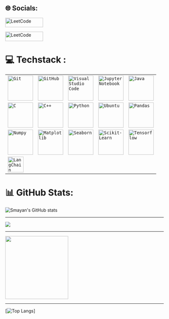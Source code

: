 ## 🌐 Socials:  

<a href="https://www.linkedin.com/in/smayan-kulkarni-792520296/">
  <img src="https://img.shields.io/badge/LinkedIn-%230077B5.svg?logo=linkedin&logoColor=white" width="120" height="30" alt="LeetCode">
</a>

<p></p>
<a href="https://leetcode.com/u/SmayanKulkarni/">
  <img src="https://upload.wikimedia.org/wikipedia/commons/c/c2/LeetCode_Logo_2.png?20190719232544" width="120" height="30" alt="LeetCode">
</a>




# 💻 Techstack :
<div align="center">
	<table>
		<tr>
			<td><code><img width="80" src="https://user-images.githubusercontent.com/25181517/192108372-f71d70ac-7ae6-4c0d-8395-51d8870c2ef0.png" alt="Git" title="Git"/></code></td>
			<td><code><img width="80" src="https://user-images.githubusercontent.com/25181517/192108374-8da61ba1-99ec-41d7-80b8-fb2f7c0a4948.png" alt="GitHub" title="GitHub"/></code></td>
			<td><code><img width="80" src="https://user-images.githubusercontent.com/25181517/192108891-d86b6220-e232-423a-bf5f-90903e6887c3.png" alt="Visual Studio Code" title="Visual Studio Code"/></code></td>
			<td><code><img width="80" src="https://user-images.githubusercontent.com/25181517/183914128-3fc88b4a-4ac1-40e6-9443-9a30182379b7.png" alt="Jupyter Notebook" title="Jupyter Notebook"/></code></td>
			<td><code><img width="80" src="https://user-images.githubusercontent.com/25181517/117201156-9a724800-adec-11eb-9a9d-3cd0f67da4bc.png" alt="Java" title="Java"/></code></td>
		</tr>
		<tr>
			<td><code><img width="80" src="https://user-images.githubusercontent.com/25181517/192106070-46255bcf-65e6-4c6b-a296-bf8d0d8fb2a7.png" alt="C" title="C"/></code></td>
			<td><code><img width="80" src="https://user-images.githubusercontent.com/25181517/192106073-90fffafe-3562-4ff9-a37e-c77a2da0ff58.png" alt="C++" title="C++"/></code></td>
			<td><code><img width="80" src="https://user-images.githubusercontent.com/25181517/183423507-c056a6f9-1ba8-4312-a350-19bcbc5a8697.png" alt="Python" title="Python"/></code></td>
			<td><code><img width="80" src="https://user-images.githubusercontent.com/25181517/186884153-99edc188-e4aa-4c84-91b0-e2df260ebc33.png" alt="Ubuntu" title="Ubuntu"/></code></td>
			<td><code><img width="80" src="https://deepakrip007.wordpress.com/wp-content/uploads/2022/06/pandas-python.png" alt="Pandas" title="Pandas"/></code></td>
		</tr>
		<tr>
			<td><code><img width="80" src="https://cdn.worldvectorlogo.com/logos/numpy-1.svg" alt="Numpy" title="Numpy"/></code></td>
		  	<td><code><img width="80" src="https://avatars.githubusercontent.com/u/215947?v=4" alt="Matplotlib" title="Matplotlib"/></code></td>
		   	<td><code><img width="80" src="https://avatars.githubusercontent.com/u/22799945?s=200&v=4" alt="Seaborn" title="Seaborn"/></code></td>
   			<td><code><img width="80" src="https://image.spreadshirtmedia.com/image-server/v1/compositions/T347A1PA4306PT17X34Y52D1047062111W18351H9884/views/1,width=500,height=500,appearanceId=1,backgroundColor=ffffff/scikit-learn-logo-womens-t-shirt.jpg" alt="Scikit-Learn" title="Scikit-Learn"/></code></td>
            <td><code><img width="80" src="https://user-images.githubusercontent.com/25181517/223639822-2a01e63a-a7f9-4a39-8930-61431541bc06.png" alt="Tensorflow" title="Tensorflow"/></code></td>
        </tr>
        <tr>
			<td><code><img width="50" src="https://cdn.analyticsvidhya.com/wp-content/uploads/2023/07/langchain3.png" alt="LangChain" title="LangChain"/></code></td>
		</tr>
	</table>
</div>



# 📊 GitHub Stats:
![Smayan's GitHub stats](https://github-readme-stats.vercel.app/api?username=SmayanKulkarni&show_icons=true&theme=transparent&hide_rank=true)

-----------------------

<img align="center" src="http://github-profile-summary-cards.vercel.app/api/cards/profile-details?username=SmayanKulkarni&theme=transparent"/>

---------------

<img align='center' src='https://streak-stats.demolab.com?user=SmayanKulkarni&theme=transparent&hide_border=true&date_format=M%20j%5B%2C%20Y%5D&card_width=500' height='200'>

----------

[![Top Langs](https://github-readme-stats.vercel.app/api/top-langs/?username=SmayanKulkarni&layout=compact&theme=transparent)]
